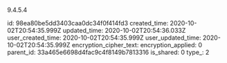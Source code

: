 9.4.5.4

id: 98ea80be5dd3403caa0dc34f0f414fd3
created_time: 2020-10-02T20:54:35.999Z
updated_time: 2020-10-02T20:54:36.033Z
user_created_time: 2020-10-02T20:54:35.999Z
user_updated_time: 2020-10-02T20:54:35.999Z
encryption_cipher_text: 
encryption_applied: 0
parent_id: 33a465e6698d4fac9c4f8149b7813316
is_shared: 0
type_: 2